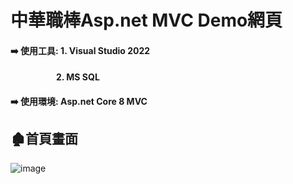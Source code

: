 # 中華職棒Asp.net MVC Demo網頁
#### ➡️ 使用工具: 1. Visual Studio 2022 
#### &nbsp;&nbsp;&nbsp;&nbsp;&nbsp;&nbsp;&nbsp;&nbsp;&nbsp;&nbsp;&nbsp;&nbsp;&nbsp;&nbsp;&nbsp;&nbsp;&nbsp;&nbsp;&nbsp;&nbsp;&nbsp; 2. MS SQL 
#### ➡️ 使用環境: Asp.net Core 8 MVC

## 🏚️首頁畫面
![image](首頁.PNG)
